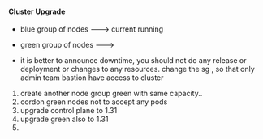 #### Cluster Upgrade
- blue group of nodes ---> current running
- green group of nodes ---> 

- it is better to announce downtime, you should not do any release or deployment or changes to any resources.
change the sg , so that only admin team bastion have access to cluster
1. create another node group green with same capacity..
2. cordon green nodes not to accept any pods 
2. upgrade control plane to 1.31
3. upgrade green also to 1.31
4. 
